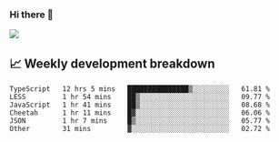 ### Hi there 👋
<img align="center" src="https://github-readme-stats.vercel.app/api?username=Tumao727&show_icons=true&hide_title=true&theme=dracula" />


## 📈 Weekly development breakdown
<!--START_SECTION:waka-->

```text
TypeScript   12 hrs 5 mins   ███████████████▒░░░░░░░░░   61.81 %
LESS         1 hr 54 mins    ██▒░░░░░░░░░░░░░░░░░░░░░░   09.77 %
JavaScript   1 hr 41 mins    ██▒░░░░░░░░░░░░░░░░░░░░░░   08.68 %
Cheetah      1 hr 11 mins    █▓░░░░░░░░░░░░░░░░░░░░░░░   06.06 %
JSON         1 hr 7 mins     █▒░░░░░░░░░░░░░░░░░░░░░░░   05.77 %
Other        31 mins         ▓░░░░░░░░░░░░░░░░░░░░░░░░   02.72 %
```

<!--END_SECTION:waka-->